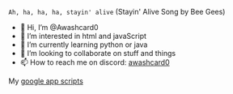 `Ah, ha, ha, ha, stayin' alive` (Stayin' Alive Song by Bee Gees)

- 👋 Hi, I’m @Awashcard0
- 👀 I’m interested in html and javaScript
- 🌱 I’m currently learning python or java
- 💞️ I’m looking to collaborate on stuff and things
- 📫 How to reach me on discord: [awashcard0](https://discord.com/users/598999688103985223)

My [google app scripts](https://gist.github.com/Awashcard0)

<!---
Awashcard0/Awashcard0 is a ✨ special ✨ repository because its `README.md` (this file) appears on your GitHub profile.
You can click the Preview link to take a look at your changes.
--->
